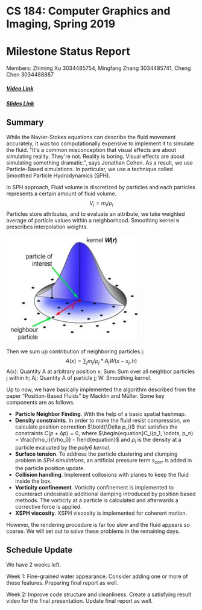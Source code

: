 # CS 184: Computer Graphics and Imaging, Spring 2019

# Milestone Status Report

Members: Zhiming Xu 3034485754, Mingfang Zhang 3034485741, Cheng Chen 3034488887

##### [Video Link](<https://drive.google.com/open?id=1nC8FUH43q1RYpyE485neEkTzxLr1EyyS>)

##### [Slides Link](<https://drive.google.com/open?id=1hGhFIYccuz43eb13ja3d1o1CwRNDRuiS>)

## Summary

While the Navier-Stokes equations can describe the fluid movement accurately, it was too computationally expensive to implement it to simulate the fluid. "It's a common misconception that visual effects are about simulating reality. They're not. Reality is boring. Visual effects are about simulating something dramatic.", says Jonathan Cohen. As a result, we use Particle-Based simulations. In particular, we use a technique called Smoothed Particle Hydrodynamics (SPH).

In SPH approach, Fluid volume is discretized by particles and each particles represents a certain amount of fluid volume.
$$
V_i=m_i/\rho_i
$$
Particles store attributes, and to evaluate an attribute, we take weighted average of particle values within a neighborhood. Smoothing kernel `W` prescribes interpolation weights.

<img src="./images/1.png" width="350px" />

Then we sum up contribution of neighboring particles j:
$$
A(x)=\sum_jm_j/\rho_j*A_jW(x-x_j,h)
$$
A(x): Quantity A at arbitrary position x; Sum: Sum over all neighbor particles j within h; Aj: Quantity A of particle j; W: Smoothing kernel.

Up to now, we have basically implemented the algorithm described from the paper “Position-Based Fluids” by Macklin and Müller. Some key components are as follows.

- **Particle Neighbor Finding**. With the help of a basic spatial hashmap.
- **Density constraints**. In order to make the fluid resist compression, we calculate position correction $\bold{\Delta p_i}$ that satisfies the constraints $C(p+\Delta p)=0$, where $\begin{equation}C_i(p_1, \cdots, p_n) = \frac{\rho_i}{\rho_0} - 1\end{equation}$ and $\rho_i$ is the density at a particle evaluated by the *poly6 kernel*.
- **Surface tension**. To address the particle clustering and clumping problem in *SPH simulations*, an artificial pressure term $s_{corr}$ is added in the particle position update. 
- **Collision handling**. Implement collosions with planes to keep the fluid inside the box.
- **Vorticity confinement**. Vorticity confinement is implemented to counteract undesirable additional damping introduced by position based methods. The vorticity at a particle is calculated and afterwards a corrective force is applied.
- **XSPH viscosity**. XSPH viscosity is implemented for coherent motion.

However, the rendering procedure is far too slow and the fluid appears so coarse. We will set out to solve these problems in the remaining days.

## Schedule Update

We have 2 weeks left.

Week 1: Fine-grained water appearance. Consider adding one or more of these features. Preparing final report as well.

Week 2: Improve code structure and cleanliness. Create a satisfying result video for the final presentation. Update final report as well.